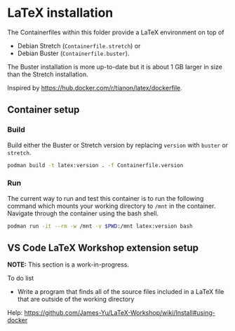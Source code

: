 # LaTeX installation

The Containerfiles within this folder provide a LaTeX environment on top of

- Debian Stretch (`Containerfile.stretch`) or
- Debian Buster (`Containerfile.buster`).

The Buster installation is more up-to-date but it is about 1 GB larger in
size than the Stretch installation.

Inspired by https://hub.docker.com/r/tianon/latex/dockerfile.

## Container setup

### Build

Build either the Buster or Stretch version by replacing `version` with
`buster` or `stretch`.

```sh
podman build -t latex:version . -f Containerfile.version
```

### Run

The current way to run and test this container is to run the following command
which mounts your working directory to `/mnt` in the container. Navigate
through the container using the bash shell.

```sh
podman run -it --rm -w /mnt -v $PWD:/mnt latex:version bash
```

## VS Code LaTeX Workshop extension setup

**NOTE:** This section is a work-in-progress.

To do list

- Write a program that finds all of the source files included in a LaTeX file
  that are outside of the working directory

Help: https://github.com/James-Yu/LaTeX-Workshop/wiki/Install#using-docker
